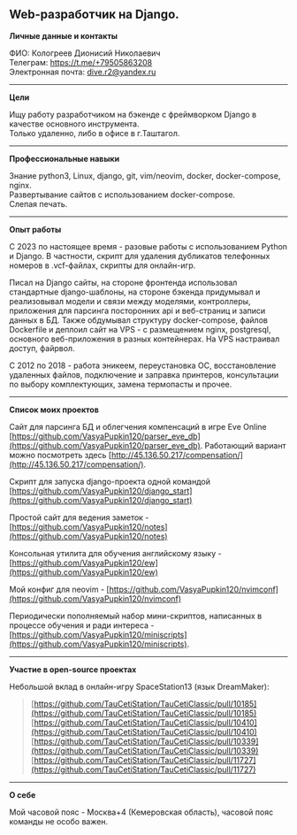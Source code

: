 ## Web-разработчик на Django.

__Личные данные и контакты__  

ФИО:               Кологреев Дионисий Николаевич  
Телеграм:          https://t.me/+79505863208  
Электронная почта: dive.r2@yandex.ru  

---

__Цели__

Ищу работу разработчиком на бэкенде с фреймворком Django в качестве основного инструмента.  
Только удаленно, либо в офисе в г.Таштагол.  

---

__Профессиональные навыки__  

Знание python3, Linux, django, git, vim/neovim, docker, docker-compose, nginx.  
Развертывание сайтов с использованием docker-compose.  
Слепая печать.  

--- 

__Опыт работы__  

С 2023 по настоящее время - разовые работы с использованием Python и Django. В частности, скрипт для удаления дубликатов телефонных номеров в .vcf-файлах, скрипты для онлайн-игр. 

Писал на Django сайты, на стороне фронтенда использовал стандартные django-шаблоны, на стороне бэкенда придумывал и реализовывал модели и связи между моделями, контроллеры, приложения для парсинга посторонних api и веб-страниц и записи данных в БД. Также обдумывал структуру docker-compose, файлов Dockerfile и деплоил сайт на VPS - с размещением nginx, postgresql, основного веб-приложения в разных контейнерах. На VPS настраивал доступ, файрвол.  

С 2012 по 2018 - работа эникеем, переустановка ОС, восстановление удаленных файлов, подключение и заправка принтеров, консультации по выбору комплектующих, замена термопасты и прочее.  

---

__Список моих проектов__  

Сайт для парсинга БД и облегчения компенсаций в игре Eve Online [https://github.com/VasyaPupkin120/parser_eve_db](https://github.com/VasyaPupkin120/parser_eve_db). Работающий вариант можно посмотреть здесь [http://45.136.50.217/compensation/](http://45.136.50.217/compensation/).  

Скрипт для запуска django-проекта одной командой [https://github.com/VasyaPupkin120/django_start](https://github.com/VasyaPupkin120/django_start)  

Простой сайт для ведения заметок - [https://github.com/VasyaPupkin120/notes](https://github.com/VasyaPupkin120/notes)  

Консольная утилита для обучения английскому языку - [https://github.com/VasyaPupkin120/ew](https://github.com/VasyaPupkin120/ew)  

Мой конфиг для neovim - [https://github.com/VasyaPupkin120/nvimconf](https://github.com/VasyaPupkin120/nvimconf)  

Периодически пополняемый набор мини-скриптов, написанных в процессе обучения и ради интереса - [https://github.com/VasyaPupkin120/miniscripts](https://github.com/VasyaPupkin120/miniscripts). 


---

__Участие в open-source проектах__  

Небольшой вклад в онлайн-игру SpaceStation13 (язык DreamMaker):  
> [https://github.com/TauCetiStation/TauCetiClassic/pull/10185](https://github.com/TauCetiStation/TauCetiClassic/pull/10185)  
> [https://github.com/TauCetiStation/TauCetiClassic/pull/10410](https://github.com/TauCetiStation/TauCetiClassic/pull/10410)  
> [https://github.com/TauCetiStation/TauCetiClassic/pull/10339](https://github.com/TauCetiStation/TauCetiClassic/pull/10339)  
> [https://github.com/TauCetiStation/TauCetiClassic/pull/11727](https://github.com/TauCetiStation/TauCetiClassic/pull/11727)

---

__О себе__  

Мой часовой пояс - Москва+4 (Кемеровская область), часовой пояс команды не особо важен.  
